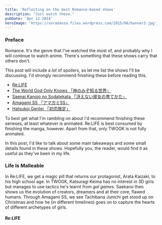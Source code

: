 ```yaml
---
title: 'Reflecting on the best Romance-based shows'
description: "Just watch these."
pubDate: 'Apr 12 2024'
heroImage: 'https://soradanza.files.wordpress.com/2015/06/banner3.jpg'
---
```


### Preface
Romance. It's the genre that I've watched the most of, and probably why I will continue to watch anime.
There's something that these shows carry that others don't.   

This post will include a *lot* of spoilers, so let me list the shows I'll be discussing. I'd strongly recommend finishing these before reading this.

- [Re:LIFE](https://myanimelist.net/anime/30015/ReLIFE)
- [The World God Only Knows 「神のみぞ知る世界」](https://myanimelist.net/anime/8525/Kami_nomi_zo_Shiru_Sekai)
- [Saenai Kanojo no Sodatekata 「冴えない彼女の育てかた」](https://myanimelist.net/anime/23277/Saenai_Heroine_no_Sodatekata)
- [Amagami SS 「アマガミSS」](https://myanimelist.net/anime/8676/Amagami_SS)
- [Hatsukoi Gentei 「初恋限定」](https://myanimelist.net/anime/5150/Hatsukoi_Limited)

To best get what I'm rambling on about I'd recommend finishing these serieses, at least whatever is animated. Re:LIFE is best consumed by finishing the manga, however. Apart from that, only TWOGK is not fully animated.  

In this post, I'd like to talk about some main takeaways and some small details found in these shows.
Hopefully you, the reader, would find it as useful as they've been in my life.

### Life Is Malleable
In Re:LIFE, we get a magic pill that returns our protagonist, Arata Kaizaki, to his high school age. In TWOGK, Katsuragi Keima has no interest in 3D girls but manages to use tactics he's learnt from *gal games*. Saekano then shows us the evolution of creators, dreamers and at their core, flawed humans. Through Amagami SS, we see Tachibana Junichi get stood up on Christmas and how he (in different timelines) goes on to capture the hearts of different archetypes of girls.

#### Re:LIFE